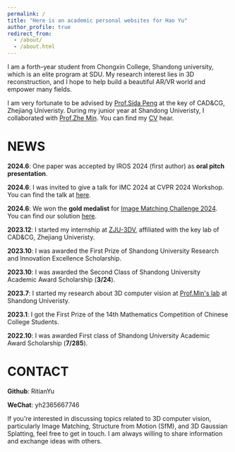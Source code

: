 ```yaml
---
permalink: /
title: "Here is an academic personal websites for Hao Yu"
author_profile: true
redirect_from: 
  - /about/
  - /about.html
---
```


I am a forth-year student from Chongxin College, Shandong university, which is an elite program at SDU. My research interest lies in 3D reconstruction, and I hope to help build a beautiful AR/VR world and empower many fields.

I am very fortunate to be advised by [Prof.Sida Peng](https://pengsida.net/) at the key of CAD&CG, Zhejiang Univeristy. During my junior year at Shandong Univeristy, I collaborated with [Prof.Zhe Min](https://faculty.sdu.edu.cn/minzhe/zh_CN/index.htm). You can find my [CV](https://github.com/RitianYu/RitianYu.github.io/blob/master/files/个人简历.pdf) hear.

NEWS
======
**2024.6**: One paper was accepted by IROS 2024 (first author) as **oral pitch presentation**.

**2024.6**: I was invited to give a talk for IMC 2024 at CVPR 2024 Workshop. You can find the talk at [here](https://www.youtube.com/watch?v=KG-_i12fU_A&t=14701s).

**2024.6**: We won the **gold medalist** for [Image Matching Challenge 2024](https://www.kaggle.com/competitions/image-matching-challenge-2024). You can find our solution [here](https://www.kaggle.com/competitions/image-matching-challenge-2024/discussion/511291).

**2023.12**: I started my internship at [ZJU-3DV](https://xzhou.me/), affiliated with the key lab of CAD&CG, Zhejiang Univeristy.

**2023.10**: I was awarded the First Prize of Shandong University Research and Innovation Excellence Scholarship.

**2023.10**: I was awarded the Second Class of Shandong University Academic Award Scholarship (**3/24**).

**2023.7**: I started my research about 3D computer vision at [Prof.Min's lab](https://faculty.sdu.edu.cn/minzhe/zh_CN/index.htm) at Shandong Univeristy.

**2023.1**: I got the First Prize of the 14th Mathematics Competition of Chinese College Students.

**2022.10**: I was awarded First class of Shandong University Academic Award Scholarship (**7/285**).

CONTACT
======
**Github**: RitianYu

**WeChat**: yh2365667746

If you're interested in discussing topics related to 3D computer vision, particularly Image Matching, Structure from Motion (SfM), and 3D Gaussian Splatting, feel free to get in touch. I am always willing to share information and exchange ideas with others.

